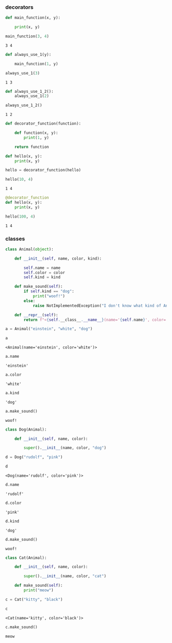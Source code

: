 
### decorators


```python
def main_function(x, y):

    print(x, y)


```


```python
main_function(3, 4)
```

    3 4



```python
def always_use_1(y):

    main_function(1, y)
```


```python
always_use_1(3)
```

    1 3



```python
def always_use_1_2():
    always_use_1(2)
```


```python
always_use_1_2()
```

    1 2



```python
def decorator_function(function):

    def function(x, y):
        print(1, y)

    return function
```


```python
def hello(x, y):
    print(x, y)
```


```python
hello = decorator_function(hello)
```


```python
hello(10, 4)
```

    1 4



```python
@decorator_function
def hello(x, y):
    print(x, y)
```


```python
hello(100, 4)
```

    1 4


### classes


```python
class Animal(object):

    def __init__(self, name, color, kind):

        self.name = name
        self.color = color
        self.kind = kind

    def make_sound(self):
        if self.kind == "dog":
            print("woof!")
        else:
            raise NotImplementedException("I don't know what kind of Animal this is")

    def __repr__(self):
        return f"<{self.__class__.__name__}(name='{self.name}', color='{self.color}')>"


```


```python
a = Animal("einstein", "white", "dog")
```


```python
a
```




    <Animal(name='einstein', color='white')>




```python
a.name
```




    'einstein'




```python
a.color
```




    'white'




```python
a.kind
```




    'dog'




```python
a.make_sound()
```

    woof!



```python
class Dog(Animal):

    def __init__(self, name, color):

        super().__init__(name, color, "dog")

```


```python
d = Dog("rudolf", "pink")
```


```python
d
```




    <Dog(name='rudolf', color='pink')>




```python
d.name
```




    'rudolf'




```python
d.color
```




    'pink'




```python
d.kind
```




    'dog'




```python
d.make_sound()
```

    woof!



```python
class Cat(Animal):

    def __init__(self, name, color):

        super().__init__(name, color, "cat")

    def make_sound(self):
        print("meow")
```


```python
c = Cat("kitty", "black")
```


```python
c
```




    <Cat(name='kitty', color='black')>




```python
c.make_sound()
```

    meow

